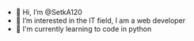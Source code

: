 - 👋 Hi, I’m @SetkA120
- 👀 I’m interested in the IT field, I am a web developer
- 🌱 I'm currently learning to code in python
<!---
SetkA120/SetkA120 is a ✨ special ✨ repository because its `README.md` (this file) appears on your GitHub profile.
You can click the Preview link to take a look at your changes.
--->
